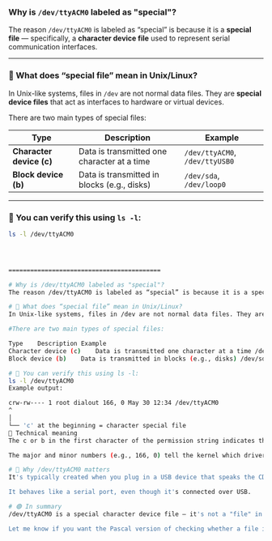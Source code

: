 ### Why is `/dev/ttyACM0` labeled as "special"?

The reason `/dev/ttyACM0` is labeled as “special” is because it is a **special file** — specifically, a **character device file** used to represent serial communication interfaces.

---

### 🧠 What does “special file” mean in Unix/Linux?

In Unix-like systems, files in `/dev` are not normal data files. They are **special device files** that act as interfaces to hardware or virtual devices.

There are two main types of special files:

| Type                  | Description                                 | Example                        |
|-----------------------|---------------------------------------------|--------------------------------|
| **Character device (c)** | Data is transmitted one character at a time | `/dev/ttyACM0`, `/dev/ttyUSB0` |
| **Block device (b)**     | Data is transmitted in blocks (e.g., disks) | `/dev/sda`, `/dev/loop0`       |

---

### 🔎 You can verify this using `ls -l`:

```bash
ls -l /dev/ttyACM0




==========================================

# Why is /dev/ttyACM0 labeled as "special"?
The reason /dev/ttyACM0 is labeled as “special” is because it is a special file — specifically, a character device file used to represent serial communication interfaces.

# 🧠 What does “special file” mean in Unix/Linux?
In Unix-like systems, files in /dev are not normal data files. They are special device files that act as interfaces to hardware or virtual devices.

#There are two main types of special files:

Type	Description	Example
Character device (c)	Data is transmitted one character at a time	/dev/ttyACM0, /dev/ttyUSB0
Block device (b)	Data is transmitted in blocks (e.g., disks)	/dev/sda, /dev/loop0

# 🔎 You can verify this using ls -l:
ls -l /dev/ttyACM0
Example output:

crw-rw---- 1 root dialout 166, 0 May 30 12:34 /dev/ttyACM0
^
│
└── 'c' at the beginning = character special file
🔧 Technical meaning
The c or b in the first character of the permission string indicates that it’s a special device file.

The major and minor numbers (e.g., 166, 0) tell the kernel which driver to use.

# 🧰 Why /dev/ttyACM0 matters
It's typically created when you plug in a USB device that speaks the CDC-ACM (Abstract Control Model) protocol — e.g., Arduino Uno, USB serial modems.

It behaves like a serial port, even though it's connected over USB.

# 🟢 In summary
/dev/ttyACM0 is a special character device file — it's not a "file" in the traditional sense, but an interface to a USB serial device. The term “special” comes from the fact that it refers to hardware through the filesystem.

Let me know if you want the Pascal version of checking whether a file is a character device using fpstat.








